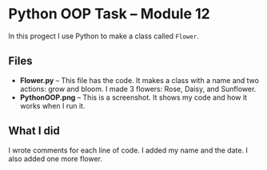 # Python OOP Task – Module 12
In this progect I use Python to make a class called `Flower`.
## Files
- **Flower.py** – This file has the code. It makes a class with a name and two actions: grow and bloom. I made 3 flowers: Rose, Daisy, and Sunflower.
- **PythonOOP.png** – This is a screenshot. It shows my code and how it works when I run it.
## What I did
I wrote comments for each line of code. I added my name and the date. I also added one more flower. 
